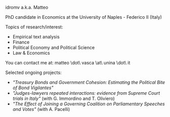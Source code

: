 idromv a.k.a. Matteo

PhD candidate in Economics at the University of Naples - Federico II (Italy)

Topics of research/interest:
  - Empirical text analysis
  - Finance
  - Political Economy and Political Science
  - Law & Economics

You can contact me at: matteo \dot\ vasca \at\ unina \dot\ it

Selected ongoing projects:
  - _"Treasury Bonds and Government Cohesion: Estimating the Political Bite of Bond Vigilantes"_
  - _"Judges-lawyers repeated interactions: evidence from Supreme Court trials in Italy"_ (with G. Immordino and T. Oliviero)
  - _"The Effect of Joining a Governing Coalition on Parliamentary Speeches and Votes"_ (with A. Pacelli)
